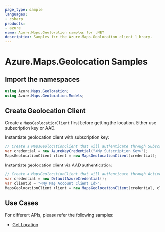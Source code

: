 ```yaml
---
page_type: sample
languages:
- csharp
products:
- azure
name: Azure.Maps.Geolocation samples for .NET
description: Samples for the Azure.Maps.Geolocation client library.
---
```


# Azure.Maps.Geolocation Samples

## Import the namespaces

```C# Snippet:GeolocationImportNamespace
using Azure.Maps.Geolocation;
using Azure.Maps.Geolocation.Models;
```

## Create Geolocation Client

Create a `MapsGeolocationClient` first before getting the location. Either use subscription key or AAD.

Instantiate geolocation client with subscription key:

```C# Snippet:InstantiateGeolocationClientViaSubscriptionKey
// Create a MapsGeolocationClient that will authenticate through Subscription Key (Shared key)
var credential = new AzureKeyCredential("<My Subscription Key>");
MapsGeolocationClient client = new MapsGeolocationClient(credential);
```

Instantiate geolocation client via AAD authentication:

```C# Snippet:InstantiateGeolocationClientViaAAD
// Create a MapsGeolocationClient that will authenticate through Active Directory
var credential = new DefaultAzureCredential();
var clientId = "<My Map Account Client Id>";
MapsGeolocationClient client = new MapsGeolocationClient(credential, clientId);
```

## Use Cases

For different APIs, please refer the following samples:

* [Get Location](https://github.com/Azure/azure-sdk-for-net/blob/main/sdk/maps/Azure.Maps.Geolocation/samples/GetLocationSamples.md)
